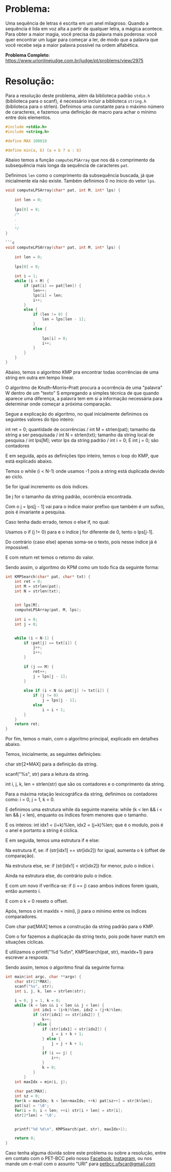 # Problema:

Uma sequência de letras é escrita em um anel milagroso. Quando a sequência é lida em voz alta a partir de qualquer letra, a mágica acontece. Para obter a maior magia, você precisa da palavra mais poderosa: você quer encontrar um lugar para começar a ler, de modo que a palavra que você recebe seja a maior palavra possível na ordem alfabética.

**Problema Completo**: https://www.urionlinejudge.com.br/judge/pt/problems/view/2975

# Resolução:

Para a resolução deste problema, além da biblioteca padrão `stdio.h` (biblioteca para o scanf), é necessário incluir a biblioteca `string.h` (biblioteca para o strlen). Definimos uma constante para o máximo número de caracteres, e fazemos uma definição de macro para achar o mínimo entre dois elementos.

```c
#include <stdio.h>
#include <string.h>

#define MAX 100010

#define min(a, b) (a < b ? a : b)
```

Abaixo temos a função `computeLPSArray` que nos dá o comprimento da subsequência mais longa da sequência de caracteres `pat`.

Definimos `len` como o comprimento da subsequência buscada, já que inicialmente ela não existe. Também definimos 0 no ínicio do vetor `lps`.

```c
void computeLPSArray(char* pat, int M, int* lps) { 
    
    int len = 0; 
  
    lps[0] = 0;
    /*
    .
    .
    */
}

```c
void computeLPSArray(char* pat, int M, int* lps) { 
    
    int len = 0; 
  
    lps[0] = 0;
  
    int i = 1; 
    while (i < M) { 
        if (pat[i] == pat[len]) { 
            len++; 
            lps[i] = len; 
            i++; 
        } 
        else {  
            if (len != 0) {
                len = lps[len - 1]; 
            } 
            else {
             
                lps[i] = 0; 
                i++; 
            } 
        } 
    } 
} 
```

Abaixo, temos o algoritmo KMP pra encontrar todas ocorrências de uma string em outra em tempo linear.

O algoritmo de Knuth–Morris–Pratt procura a ocorrência de uma "palavra" W dentro de um "texto" S empregando a simples técnica de que quando aparece uma diferença, a palavra tem em si a informação necessária para determinar onde começar a próxima comparação.

Segue a explicação do algoritmo, no qual inicialmente definimos os seguintes valores do tipo inteiro:

int ret = 0; quantidade de ocorrências / int M = strlen(pat); tamanho da string a ser pesquisada / int N = strlen(txt); tamanho da string local de pesquisa / int lps[M]; vetor lps da string padrão / int i = 0; E int j = 0; são contadores

E em seguida, após as definições tipo inteiro, temos o loop do KMP, que está explicado abaixo.

Temos o while (i < N-1) onde usamos -1 pois a string está duplicada devido ao ciclo.

Se for igual incremento os dois índices.

Se j for o tamanho da string padrão, ocorrência encontrada.

Com o j = lps[j - 1] vai para o índice maior prefixo que também é um sufixo, pois é invariante a pesquisa.

Caso tenha dado errado, temos o else if, no qual:

Usamos o if (j != 0) para e o índice j for diferente de 0, tento o lps[j-1].

Do contrário (caso else) apenas soma-se o texto, pois nesse índice já é impossível.

E com return ret temos o retorno do valor.

Sendo assim, o algoritmo do KPM como um todo fica da seguinte forma:

```c
int KMPSearch(char* pat, char* txt) { 
    int ret = 0;
    int M = strlen(pat);
    int N = strlen(txt);
  

    int lps[M];
    computeLPSArray(pat, M, lps); 
  
    int i = 0;
    int j = 0;


    while (i < N-1) {
        if (pat[j] == txt[i]) {
            j++; 
            i++; 
        } 
  
        if (j == M) {
            ret++; 
            j = lps[j - 1];
        } 
  
        else if (i < N && pat[j] != txt[i]) { 
            if (j != 0)
                j = lps[j - 1]; 
            else
                i = i + 1;
        } 
    } 
    return ret;
} 
```

Por fim, temos o main, com o algoritmo principal, explicado em detalhes abaixo.

Temos, inicialmente, as seguintes definições:

char str[2*MAX] para a definição da string.

scanf("%s", str) para a leitura da string.

int i, j, k, len = strlen(str) que são os contadores e o comprimento da string.

Para a máxima rotação lexicográfica da string, definimos os contadores como: i = 0, j = 1, k = 0.

E definimos uma estrutura while da seguinte maneira: while (k < len && i < len && j < len), enquanto os índices forem menores que o tamanho.

E os inteiros: int idx1 = (i+k)%len, idx2 = (j+k)%len; que é o modulo, pois é o anel e portanto a string é cíclica.

E em seguida, temos uma estrutura if e else:

Na estrutura if, se: if (str[idx1] == str[idx2]) for igual, aumenta o k (offset de comparação).

Na estrutura else, se: if (str[idx1] < str[idx2]) for menor, pulo o índice i.

Ainda na estrutura else, do contrário pulo o índice.

E com um novo if verifica-se: if (i == j) caso ambos índices forem iguais, então aumento i.

E com o k = 0 reseto o offset.

Após, temos o int maxIdx = min(i, j) para o mínimo entre os índices comparadores.

Com char pat[MAX] temos a construção da string padrão para o KMP.

Com o for fazemos a duplicação da string texto, pois pode haver match em situações cíclicas.

E utilizamos o printf("%d %d\n", KMPSearch(pat, str), maxIdx+1) para escrever a resposta.

Sendo assim, temos o algoritmo final da seguinte forma:

```c
int main(int argc, char **argv) {
    char str[2*MAX];
    scanf("%s", str);
    int i, j, k, len = strlen(str);

    i = 0, j = 1, k = 0;
    while (k < len && i < len && j < len) {
            int idx1 = (i+k)%len, idx2 = (j+k)%len;
            if (str[idx1] == str[idx2]) {
                k++;
            } else {
                if (str[idx1] < str[idx2]) {
                    i = i + k + 1;
                } else {
                    j = j + k + 1;
                }
                if (i == j) {
                    i++;
                }
                k = 0;
            } 
        }
    int maxIdx = min(i, j);
    
    char pat[MAX];
    int sz = 0;
    for(k = maxIdx; k < len+maxIdx; ++k) pat[sz++] = str[k%len];
    pat[sz] = '\0';
    for(i = 0; i < len; ++i) str[i + len] = str[i];
    str[2*len] = '\0';


    printf("%d %d\n", KMPSearch(pat, str), maxIdx+1);

    return 0;
}
```

Caso tenha alguma dúvida sobre este problema ou sobre a resolução, entre em contato com o PET-BCC pelo nosso
[Facebook](https://www.facebook.com/petbcc/),
[Instagram](https://www.instagram.com/petbcc.ufscar/),
ou nos mande um e-mail com o assunto "URI" para  petbcc.ufscar@gmail.com
